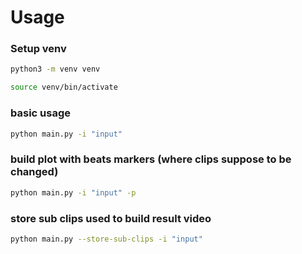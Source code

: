 # Usage

### Setup venv

```bash
python3 -m venv venv
```

```bash
source venv/bin/activate
```

### basic usage

```bash
python main.py -i "input"
```

### build plot with beats markers (where clips suppose to be changed)

```bash
python main.py -i "input" -p
```

### store sub clips used to build result video

```bash
python main.py --store-sub-clips -i "input"
```
